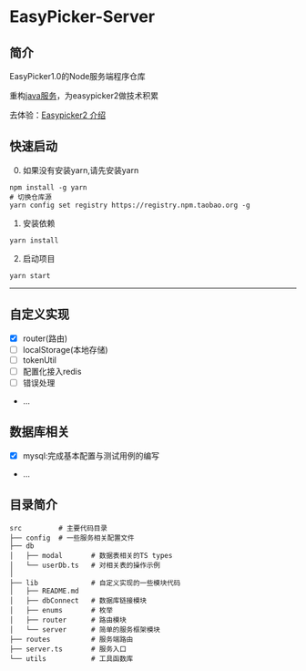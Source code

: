 # EasyPicker-Server

## 简介
EasyPicker1.0的Node服务端程序仓库

重构[java服务](https://github.com/ATQQ/EasyPicker)，为easypicker2做技术积累

去体验：[Easypicker2 介绍](https://docs.ep.sugarat.top/)

## 快速启动
0. 如果没有安装yarn,请先安装yarn
```shell
npm install -g yarn
# 切换仓库源
yarn config set registry https://registry.npm.taobao.org -g
```

1. 安装依赖
```git
yarn install
```

2. 启动项目
```shell
yarn start
```
---

## 自定义实现
* [x] router(路由)
* [ ] localStorage(本地存储)
* [ ] tokenUtil
* [ ] 配置化接入redis
* [ ] 错误处理
* ...

## 数据库相关
* [x] mysql:完成基本配置与测试用例的编写
* ...

## 目录简介

```shell
src         # 主要代码目录
├── config  # 一些服务相关配置文件
├── db
│   ├── modal       # 数据表相关的TS types
│   └── userDb.ts   # 对相关表的操作示例
│
├── lib             # 自定义实现的一些模块代码
│   ├── README.md
│   ├── dbConnect   # 数据库链接模块
│   ├── enums       # 枚举
│   ├── router      # 路由模块
│   └── server      # 简单的服务框架模块
├── routes          # 服务端路由
├── server.ts       # 服务入口
└── utils           # 工具函数库
```

